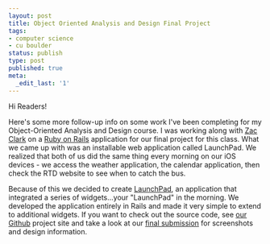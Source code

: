 ```yaml
---
layout: post
title: Object Oriented Analysis and Design Final Project
tags:
- computer science
- cu boulder
status: publish
type: post
published: true
meta:
  _edit_last: '1'
---
```

Hi Readers!

Here's some more follow-up info on some work I've been completing for my Object-Oriented Analysis and Design course. I was working along with [Zac Clark](http://www.zacclark.com) on a [Ruby on Rails](http://rubyonrails.org/) application for our final project for this class. What we came up with was an installable web application called LaunchPad. We realized that both of us did the same thing every morning on our iOS devices - we access the weather application, the calendar application, then check the RTD website to see when to catch the bus.

Because of this we decided to create [LaunchPad](http://oolaunchpad.heroku.com), an application that integrated a series of widgets...your "LaunchPad" in the morning. We developed the application entirely in Rails and made it very simple to extend to additional widgets. If you want to check out the source code, see [our Github](http://www.github.com/spyyddir/launchpad) project site and take a look at our [final submission](http://www.l1m5.com/wp-content/uploads/2011/04/OO_limmer_clark_hw9.pdf) for screenshots and design information.
